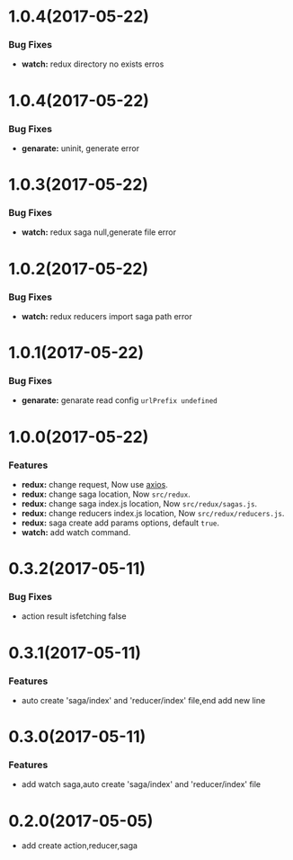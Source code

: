 # 1.0.4(2017-05-22)
### Bug Fixes
* **watch:** redux directory no exists erros

# 1.0.4(2017-05-22)
### Bug Fixes
* **genarate:** uninit, generate error

# 1.0.3(2017-05-22)
### Bug Fixes
* **watch:** redux saga null,generate file error

# 1.0.2(2017-05-22)
### Bug Fixes
* **watch:** redux reducers import saga path error

# 1.0.1(2017-05-22)
### Bug Fixes
* **genarate:** genarate read config `urlPrefix undefined`

# 1.0.0(2017-05-22)
### Features
* **redux:** change request, Now use [axios](https://github.com/mzabriskie/axios).
* **redux:** change saga location, Now `src/redux`.
* **redux:** change saga index.js location, Now `src/redux/sagas.js`.
* **redux:** change reducers index.js location, Now `src/redux/reducers.js`.
* **redux:** saga create add params options, default `true`.
* **watch:** add watch command.

# 0.3.2(2017-05-11)
### Bug Fixes
* action result isfetching false

# 0.3.1(2017-05-11)
### Features
* auto create 'saga/index' and 'reducer/index' file,end add new line

# 0.3.0(2017-05-11)
### Features
* add watch saga,auto create 'saga/index' and 'reducer/index' file

# 0.2.0(2017-05-05)
* add create action,reducer,saga
